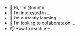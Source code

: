 - 👋 Hi, I’m @muntii
- 👀 I’m interested in ...
- 🌱 I’m currently learning ...
- 💞️ I’m looking to collaborate on ...
- 📫 How to reach me ...

<!---
muntii/muntii is a ✨ special ✨ repository because its `README.md` (this file) appears on your GitHub profile.
You can click the Preview link to take a look at your changes.
--->
